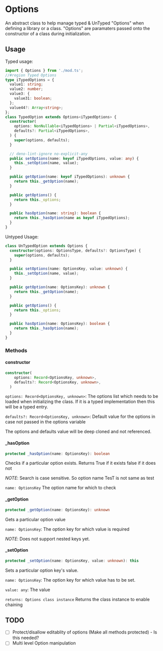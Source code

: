 # Options

An abstract class to help manage typed & UnTyped "Options" when defining a
library or a class. "Options" are paramaters passed onto the constructor of a
class during initialization.

## Usage

Typed usage:

```ts
import { Options } from './mod.ts';
//#region Typed Options
type iTypedOptions = {
  value1: string;
  value2: number;
  value3: {
    value31: boolean;
  };
  value44?: Array<string>;
};
class TypedOption extends Options<iTypedOptions> {
  constructor(
    options: NonNullable<iTypedOptions> | Partial<iTypedOptions>,
    defaults?: Partial<iTypedOptions>,
  ) {
    super(options, defaults);
  }

  // deno-lint-ignore no-explicit-any
  public setOptions(name: keyof iTypedOptions, value: any) {
    this._setOption(name, value);
  }

  public getOption(name: keyof iTypedOptions): unknown {
    return this._getOption(name);
  }

  public getOptions() {
    return this._options;
  }

  public hasOption(name: string): boolean {
    return this._hasOption(name as keyof iTypedOptions);
  }
}
```

Untyped Usage:

```ts
class UnTypedOption extends Options {
  constructor(options: OptionsType, defaults?: OptionsType) {
    super(options, defaults);
  }

  public setOptions(name: OptionsKey, value: unknown) {
    this._setOption(name, value);
  }

  public getOption(name: OptionsKey): unknown {
    return this._getOption(name);
  }

  public getOptions() {
    return this._options;
  }

  public hasOption(name: OptionsKey): boolean {
    return this._hasOption(name);
  }
}
```

### Methods

#### constructor

```ts
constructor(
    options: Record<OptionsKey, unknown>,
    defaults?: Record<OptionsKey, unknown>,
  )
```

`options: Record<OptionsKey, unknown>`: The options list which needs to be
loaded when initializing the class. If it is a typed implementation then this
will be a typed entry.

`defaults?: Record<OptionsKey, unknown>`: Default value for the options in case
not passed in the options variable

The options and defaults value will be deep cloned and not referenced.

#### _hasOption

```ts
protected _hasOption(name: OptionsKey): boolean
```

Checks if a particular option exists. Returns True if it exists false if it does
not

_NOTE_: Search is case sensitive. So option name TesT is not same as test

`name: OptionsKey` The option name for which to check

#### _getOption

```ts
protected _getOption(name: OptionsKey): unknown
```

Gets a particular option value

`name: OptionsKey`: The option key for which value is required

_NOTE_: Does not support nested keys yet.

#### _setOption

```ts
protected _setOption(name: OptionsKey, value: unknown): this
```

Sets a particular option key's value.

`name: OptionsKey`: The option key for which value has to be set.

`value: any`: The value

`returns: Options class instance` Returns the class instance to enable chaining

## TODO

- [ ] Protect/disallow editablity of options (Make all methods protected) - Is
      this needed?
- [ ] Multi level Option manipulation
